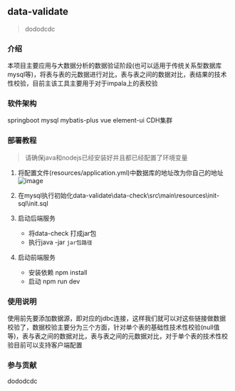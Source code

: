 ## data-validate
> dododcdc

### 介绍
本项目主要应用与大数据分析的数据验证阶段(也可以适用于传统关系型数据库mysql等)，将表与表的元数据进行对比，表与表之间的数据对比，表结果的技术性校验，目前主该工具主要用于对于impala上的表校验

### 软件架构
springboot mysql mybatis-plus vue element-ui CDH集群

### 部署教程
> 请确保java和nodejs已经安装好并且都已经配置了环境变量
 
1. 将配置文件(resources/application.yml)中数据库的地址改为你自己的地址
![image](https://user-images.githubusercontent.com/57853678/114810777-60aab480-9ddf-11eb-86f8-76de1cc9eec0.png)

2. 在mysql执行初始化data-validate\data-check\src\main\resources\init-sql\init.sql
3. 启动后端服务
      * 将data-check 打成jar包
      * 执行java -jar `jar包路径`
4. 启动前端服务
      * 安装依赖  npm install 
      * 启动      npm run dev 
### 使用说明
   使用前先要添加数据源，即对应的jdbc连接，这样我们就可以对这些链接做数据校验了，数据校验主要分为三个方面，针对单个表的基础性技术性校验(null值等)，表与表之间的数据对比，表与表之间的元数据对比，对于单个表的技术性校验目前可以支持客户端配置
### 参与贡献
dododcdc 
